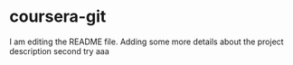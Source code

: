 # coursera-git
I am editing the README file. Adding some more details about the project description
second try
aaa
